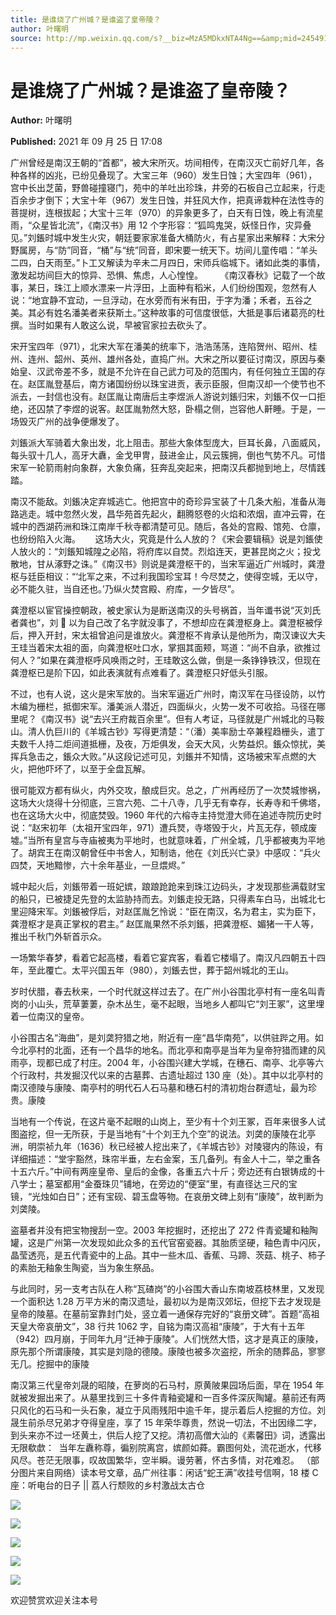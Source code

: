 ```yaml
---
title: 是谁烧了广州城？是谁盗了皇帝陵？
author: 叶曙明
source: http://mp.weixin.qq.com/s?__biz=MzA5MDkxNTA4Ng==&amp;mid=2454911518&amp;idx=1&amp;sn=2f15858fd3561a62033de2ea89eb3202&amp;chksm=87a2327fb0d5bb69ca7024a043b907951c75ef4d8cbfad754790e539a203c0cbffdf220599dc#rd
---
```


# 是谁烧了广州城？是谁盗了皇帝陵？

**Author:** 叶曙明

**Published:** 2021 年 09 月 25 日 17:08

广州曾经是南汉王朝的“首都”，被大宋所灭。坊间相传，在南汉灭亡前好几年，各种各样的凶兆，已纷见叠现了。大宝三年（960）发生日蚀；大宝四年（961），宫中长出芝菌，野兽碰撞寝门，苑中的羊吐出珍珠，井旁的石板自己立起来，行走百余步才倒下；大宝十年（967）发生日蚀，并狂风大作，把真谛栽种在法性寺的菩提树，连根拔起；大宝十三年（970）的异象更多了，白天有日蚀，晚上有流星雨，“众星皆北流”，《南汉书》用 12 个字形容：“狐鸣鬼哭，妖怪日作，灾异叠见。”刘鋹时城中发生火灾，朝廷要家家准备大桶防火，有占星家出来解释：大宋分野属房，与“防”同音，“桶”与“统”同音，即宋要一统天下。坊间儿童传唱：“羊头二四，白天雨至。”卜工又解读为辛未二月四日，宋师兵临城下。诸如此类的事情，激发起坊间巨大的惊异、恐惧、焦虑，人心惶惶。       《南汉春秋》记载了一个故事，某日，珠江上顺水漂来一片浮田，上面种有稻米，人们纷纷围观，忽然有人说：“地宜静不宜动，一旦浮动，在水旁而有米有田，于字为潘；禾者，五谷之美。其必有姓名潘美者来获斯土。”这种故事的可信度很低，大抵是事后诸葛亮的杜撰。当时如果有人敢这么说，早被官家拉去砍头了。

宋开宝四年（971），北宋大军在潘美的统率下，浩浩荡荡，连陷贺州、昭州、桂州、连州、韶州、英州、雄州各处，直捣广州。大宋之所以要征讨南汉，原因与秦始皇、汉武帝差不多，就是不允许在自己武力可及的范围内，有任何独立王国的存在。赵匡胤登基后，南方诸国纷纷以珠宝进贡，表示臣服，但南汉却一个使节也不派去，一封信也没有。赵匡胤让南唐后主李煜派人游说刘鋹归宋，刘鋹不仅一口拒绝，还囚禁了李煜的说客。赵匡胤勃然大怒，卧榻之侧，岂容他人鼾睡。于是，一场毁灭广州的战争便爆发了。

刘鋹派大军骑着大象出发，北上阻击。那些大象体型庞大，巨耳长鼻，八面威风，每头驭十几人，高牙大纛，金戈甲冑，鼓进金止，风云簇拥，倒也气势不凡。可惜宋军一轮箭雨射向象群，大象负痛，狂奔乱突起来，把南汉兵都抛到地上，尽情践踏。

南汉不能敌。刘鋹决定弃城逃亡。他把宫中的奇珍异宝装了十几条大船，准备从海路逃走。城中忽然火发，昌华苑首先起火，翻腾怒卷的火焰和浓烟，直冲云霄，在城中的西湖药洲和珠江南岸千秋寺都清楚可见。随后，各处的宫殿、馆苑、仓廪，也纷纷陷入火海。      这场大火，究竟是什么人放的？《宋会要辑稿》说是刘鋹使人放火的：“刘鋹知城隍之必陷，将府库以自焚。烈焰连天，更甚昆岗之火；投戈散地，甘从涿野之诛。”《南汉书》则说是龚澄枢干的，当宋军逼近广州城时，龚澄枢与廷臣相议：“‘北军之来，不过利我国珍宝耳！今尽焚之，使得空城，无以守，必不能久驻，当自还也。’乃纵火焚宫殿、府库，一夕皆尽”。

龚澄枢以宦官操控朝政，被史家认为是断送南汉的头号祸首，当年谶书说“灭刘氏者龚也”，刘  以为自己改了名字就没事了，不想却应在龚澄枢身上。龚澄枢被俘后，押入开封，宋太祖曾追问是谁放火。龚澄枢不肯承认是他所为，南汉谏议大夫王珪当着宋太祖的面，向龚澄枢吐口水，掌掴其面颊，骂道：“尚不自承，欲推过何人？”如果在龚澄枢呼风唤雨之时，王珪敢这么做，倒是一条铮铮铁汉，但现在龚澄枢已是阶下囚，如此表演就有点难看了。龚澄枢只好低头引服。

不过，也有人说，这火是宋军放的。当宋军逼近广州时，南汉军在马径设防，以竹木编为栅栏，抵御宋军。潘美派人潜近，四面纵火，火势一发不可收拾。马径在哪里呢？《南汉书》说“去兴王府裁百余里”。但有人考证，马径就是广州城北的马鞍山。清人仇巨川的《羊城古钞》写得更清楚：“（潘）美率励士卒兼程趋栅头，遣丁夫数千人持二炬间道抵栅，及夜，万炬俱发，会天大风，火势益炽。鋹众惊扰，美挥兵急击之，鋹众大败。”从这段记述可见，刘鋹并不知情，这场被宋军点燃的大火，把他吓坏了，以至于全盘瓦解。

很可能双方都有纵火，内外交攻，酿成巨灾。总之，广州再经历了一次焚城惨祸，这场大火烧得十分彻底，三宫六苑、二十八寺，几乎无有幸存，长寿寺和千佛塔，也在这场大火中，彻底焚毁。1960 年代的六榕寺主持觉澄大师在追述寺院历史时说：“赵宋初年（太祖开宝四年，971）遭兵燹，寺塔毁于火，片瓦无存，顿成废墟。”当所有皇宫与寺庙被夷为平地时，也就意味着，广州全城，几乎都被夷为平地了。胡宾王在南汉朝曾任中书舍人，知制诰，他在《刘氏兴亡录》中感叹：“兵火四焚，天地黯惨，六十余年基业，一旦煨烬。”

城中起火后，刘鋹带着一班妃嫔，踉踉跄跄来到珠江边码头，才发现那些满载财宝的船只，已被捷足先登的太监胁持而去。刘鋹走投无路，只得素车白马，出城北七里迎降宋军。刘鋹被俘后，对赵匡胤乞怜说：“臣在南汉，名为君主，实为臣下，龚澄枢才是真正掌权的君主。” 赵匡胤果然不杀刘鋹，把龚澄枢、媚猪一干人等，推出千秋门外斩首示众。

一场繁华春梦，看着它起高楼，看着它宴宾客，看着它楼塌了。南汉凡四朝五十四年，至此覆亡。太平兴国五年（980），刘鋹去世，葬于韶州城北的王山。

岁时伏腊，春去秋来，一个时代就这样过去了。在广州小谷围北亭村有一座名叫青岗的小山头，荒草萋萋，杂木丛生，毫不起眼，当地乡人都叫它“刘王冢”，这里埋着一位南汉的皇帝。

小谷围古名“海曲”，是刘䶮狩猎之地，附近有一座“昌华南苑”，以供驻跸之用。如今北亭村的北面，还有一个昌华的地名。而北亭和南亭是当年为皇帝狩猎而建的风雨亭，现都已成了村庄。2004 年，小谷围兴建大学城，在穗石、南亭、北亭等六个行政村，共发掘汉代以来的古墓葬、古遗址超过 130 座（处）。其中以北亭村的南汉德陵与康陵、南亭村的明代石人石马墓和穗石村的清初炮台群遗址，最为珍贵。康陵

当地有一个传说，在这片毫不起眼的山岗上，至少有十个刘王冢，百年来很多人试图盗挖，但一无所获，于是当地有“十个刘王九个空”的说法。刘䶮的康陵在北亭洲，明崇祯九年（1636）秋已经被人挖出来了，《羊城古钞》对陵寝内的陈设，有详细描述：“堂宇豁然，珠帘半垂，左右金案，玉几备列。有金人十二，举之重各十五六斤。”中间有两座皇帝、皇后的金像，各重五六十斤；旁边还有白银铸成的十八学士；墓室都用“金蚕珠贝”铺地，在旁边的“便室”里，有直径达三尺的宝镜，“光烛如白日”；还有宝砚、碧玉盘等物。在哀册文碑上刻有“康陵”，故判断为刘䶮陵。

盗墓者并没有把宝物搜刮一空。2003 年挖掘时，还挖出了 272 件青瓷罐和釉陶罐，这是广州第一次发现如此众多的五代官窑瓷器。其胎质坚硬，釉色青中闪灰，晶莹透亮，是五代青瓷中的上品。其中一些木瓜、香蕉、马蹄、茨菇、桃子、柿子的素胎无釉象生陶瓷，当为象生祭品。

与此同时，另一支考古队在人称“瓦碴岗”的小谷围大香山东南坡荔枝林里，又发现一个面积达 1.28 万平方米的南汉遗址，最初以为是南汉郊坛，但挖下去才发现是皇帝的陵墓。在墓前室靠封门处，竖立着一通保存完好的“哀册文碑”。首题“高祖天皇大帝哀册文”，38 行共 1062 字，自铭为南汉高祖“康陵”，于大有十五年（942）四月崩，于同年九月“迁神于康陵”。人们恍然大悟，这才是真正的康陵，原先那个所谓康陵，其实是刘隐的德陵。康陵也被多次盗挖，所余的随葬品，寥寥无几。挖掘中的康陵

南汉第三代皇帝刘晟的昭陵，在萝岗的石马村，原黄陂果园场后面，早在 1954 年就被发掘出来了。从墓里找到三十多件青釉瓷罐和一百多件深灰陶罐。墓前还有两只风化的石马和一头石象，凝立于风雨残阳中逾千年，提示着后人挖掘的方位。刘晟生前杀尽兄弟才夺得皇座，享了 15 年荣华尊贵，然说一切法，不出因缘二字，到头来亦不过一坯黄土，供后人挖了又挖。清初高僧大汕的《素馨田》词，透露出无限欷歔：  当年左纛称尊，徧别院离宫，嫔颜如蕣。霸图何处，流花逝水，代移风尽。苍茫无限事，叹故国繁华，空半瞬。谩劳著，怀古多情，对花难忍。 （部分图片来自网络）读本号文章，品广州往事：闲话“蛇王满”收挂号信啊，18 楼 C 座：听电台的日子 || 荔人行颓败的乡村激战太古仓

![](https://mmbiz.qpic.cn/mmbiz_jpg/PJWG74pLsMZ7utHDLMeiaKohvBIZOKYbbjsGocSibPDKMVo84UXB5P6fMMdH1icfOLqmBRsKtdksghiaRA1Pg7QrXg/640)

![](https://mmbiz.qpic.cn/mmbiz_jpg/PJWG74pLsMZ7utHDLMeiaKohvBIZOKYbbWeGZv4ncXhE7VMKQwUJ516uWaAuOGqicBoZoA0Lw9uj8ibicJPtha6vBQ/640)

![](https://mmbiz.qpic.cn/mmbiz_jpg/PJWG74pLsMZ7utHDLMeiaKohvBIZOKYbbfjyRUEx5YvPJALlbukzknxoXF6IbibmTblSpUAoPG4jBorib6Qx5oXWg/640)

![](https://mmbiz.qpic.cn/mmbiz_jpg/PJWG74pLsMZ7utHDLMeiaKohvBIZOKYbbbicscm7TZ2aHt0y1mlh3VLujec2xicDRx6opZQoBmbuzUNKpKOltywZQ/640)

![](https://mmbiz.qpic.cn/mmbiz_jpg/PJWG74pLsMZ7utHDLMeiaKohvBIZOKYbbuVxiaME0gu9YldyN02S8Pqnic1bYf0sgKViaFWQvjqnDiamUibsA78IROIQ/640)

欢迎赞赏欢迎关注本号
